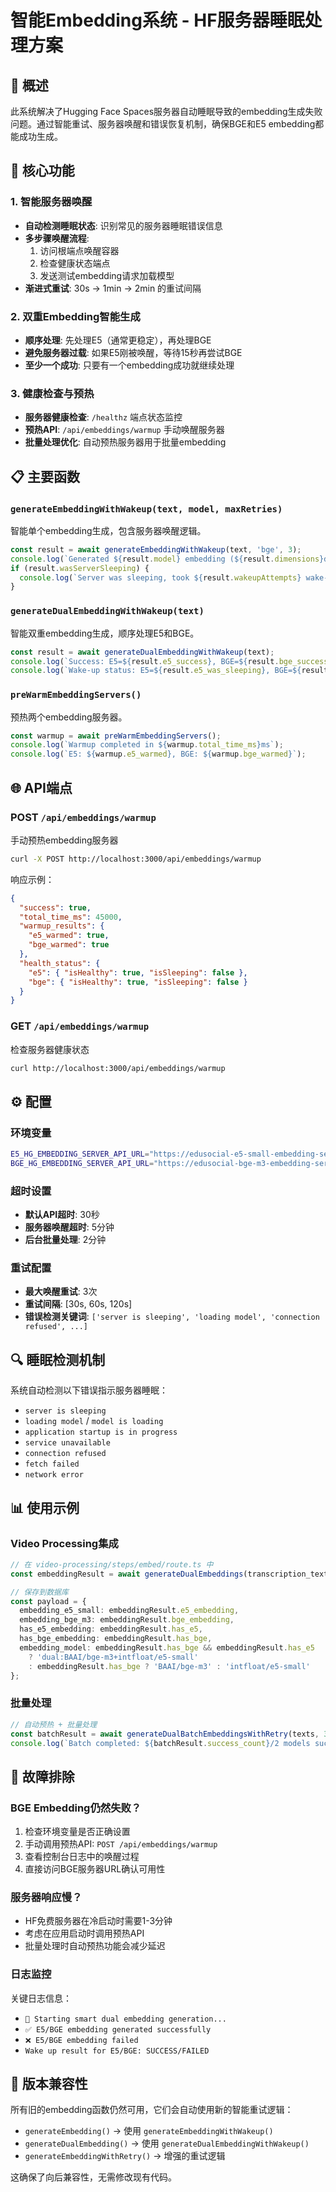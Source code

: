 # 智能Embedding系统 - HF服务器睡眠处理方案

## 🚀 概述

此系统解决了Hugging Face Spaces服务器自动睡眠导致的embedding生成失败问题。通过智能重试、服务器唤醒和错误恢复机制，确保BGE和E5 embedding都能成功生成。

## 🔧 核心功能

### 1. 智能服务器唤醒
- **自动检测睡眠状态**: 识别常见的服务器睡眠错误信息
- **多步骤唤醒流程**: 
  1. 访问根端点唤醒容器
  2. 检查健康状态端点
  3. 发送测试embedding请求加载模型
- **渐进式重试**: 30s → 1min → 2min 的重试间隔

### 2. 双重Embedding智能生成
- **顺序处理**: 先处理E5（通常更稳定），再处理BGE
- **避免服务器过载**: 如果E5刚被唤醒，等待15秒再尝试BGE
- **至少一个成功**: 只要有一个embedding成功就继续处理

### 3. 健康检查与预热
- **服务器健康检查**: `/healthz` 端点状态监控
- **预热API**: `/api/embeddings/warmup` 手动唤醒服务器
- **批量处理优化**: 自动预热服务器用于批量embedding

## 📋 主要函数

### `generateEmbeddingWithWakeup(text, model, maxRetries)`
智能单个embedding生成，包含服务器唤醒逻辑。

```typescript
const result = await generateEmbeddingWithWakeup(text, 'bge', 3);
console.log(`Generated ${result.model} embedding (${result.dimensions}d)`);
if (result.wasServerSleeping) {
  console.log(`Server was sleeping, took ${result.wakeupAttempts} wake-up attempts`);
}
```

### `generateDualEmbeddingWithWakeup(text)`
智能双重embedding生成，顺序处理E5和BGE。

```typescript
const result = await generateDualEmbeddingWithWakeup(text);
console.log(`Success: E5=${result.e5_success}, BGE=${result.bge_success}`);
console.log(`Wake-up status: E5=${result.e5_was_sleeping}, BGE=${result.bge_was_sleeping}`);
```

### `preWarmEmbeddingServers()`
预热两个embedding服务器。

```typescript
const warmup = await preWarmEmbeddingServers();
console.log(`Warmup completed in ${warmup.total_time_ms}ms`);
console.log(`E5: ${warmup.e5_warmed}, BGE: ${warmup.bge_warmed}`);
```

## 🌐 API端点

### POST `/api/embeddings/warmup`
手动预热embedding服务器

```bash
curl -X POST http://localhost:3000/api/embeddings/warmup
```

响应示例：
```json
{
  "success": true,
  "total_time_ms": 45000,
  "warmup_results": {
    "e5_warmed": true,
    "bge_warmed": true
  },
  "health_status": {
    "e5": { "isHealthy": true, "isSleeping": false },
    "bge": { "isHealthy": true, "isSleeping": false }
  }
}
```

### GET `/api/embeddings/warmup`
检查服务器健康状态

```bash
curl http://localhost:3000/api/embeddings/warmup
```

## ⚙️ 配置

### 环境变量
```bash
E5_HG_EMBEDDING_SERVER_API_URL="https://edusocial-e5-small-embedding-server.hf.space"
BGE_HG_EMBEDDING_SERVER_API_URL="https://edusocial-bge-m3-embedding-server.hf.space"
```

### 超时设置
- **默认API超时**: 30秒
- **服务器唤醒超时**: 5分钟
- **后台批量处理**: 2分钟

### 重试配置
- **最大唤醒重试**: 3次
- **重试间隔**: [30s, 60s, 120s]
- **错误检测关键词**: `['server is sleeping', 'loading model', 'connection refused', ...]`

## 🔍 睡眠检测机制

系统自动检测以下错误指示服务器睡眠：
- `server is sleeping`
- `loading model` / `model is loading`
- `application startup is in progress`
- `service unavailable`
- `connection refused`
- `fetch failed`
- `network error`

## 📊 使用示例

### Video Processing集成
```typescript
// 在 video-processing/steps/embed/route.ts 中
const embeddingResult = await generateDualEmbeddings(transcription_text);

// 保存到数据库
const payload = {
  embedding_e5_small: embeddingResult.e5_embedding,
  embedding_bge_m3: embeddingResult.bge_embedding,
  has_e5_embedding: embeddingResult.has_e5,
  has_bge_embedding: embeddingResult.has_bge,
  embedding_model: embeddingResult.has_bge && embeddingResult.has_e5 
    ? 'dual:BAAI/bge-m3+intfloat/e5-small' 
    : embeddingResult.has_bge ? 'BAAI/bge-m3' : 'intfloat/e5-small'
};
```

### 批量处理
```typescript
// 自动预热 + 批量处理
const batchResult = await generateDualBatchEmbeddingsWithRetry(texts, 3);
console.log(`Batch completed: ${batchResult.success_count}/2 models successful`);
```

## 🐛 故障排除

### BGE Embedding仍然失败？
1. 检查环境变量是否正确设置
2. 手动调用预热API: `POST /api/embeddings/warmup`
3. 查看控制台日志中的唤醒过程
4. 直接访问BGE服务器URL确认可用性

### 服务器响应慢？
- HF免费服务器在冷启动时需要1-3分钟
- 考虑在应用启动时调用预热API
- 批量处理时自动预热功能会减少延迟

### 日志监控
关键日志信息：
- `🚀 Starting smart dual embedding generation...`
- `✅ E5/BGE embedding generated successfully`
- `❌ E5/BGE embedding failed`
- `Wake up result for E5/BGE: SUCCESS/FAILED`

## 🔄 版本兼容性

所有旧的embedding函数仍然可用，它们会自动使用新的智能重试逻辑：
- `generateEmbedding()` → 使用 `generateEmbeddingWithWakeup()`
- `generateDualEmbedding()` → 使用 `generateDualEmbeddingWithWakeup()`
- `generateEmbeddingWithRetry()` → 增强的重试逻辑

这确保了向后兼容性，无需修改现有代码。
